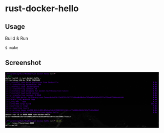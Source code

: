 # rust-docker-hello

## Usage

Build & Run

```
$ make
```

## Screenshot

![screenshot](https://github.com/fireflower0/rust-docker-hello/blob/main/pic/screenshot.png)

